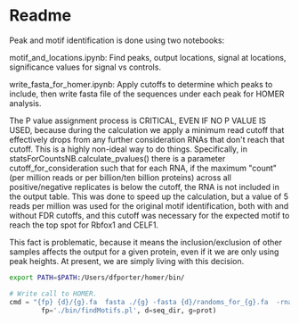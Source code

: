 # Readme

Peak and motif identification is done using two notebooks:

motif_and_locations.ipynb:
 Find peaks, output locations, signal at locations, significance values for signal
 vs controls.

write_fasta_for_homer.ipynb:
 Apply cutoffs to determine which peaks to include, then write fasta file of the
 sequences under each peak for HOMER analysis.

The P value assignment process is CRITICAL, EVEN IF NO P VALUE IS USED, because
 during the calculation we apply a minimum read cutoff that effectively drops
 from any further consideration RNAs that don't reach that cutoff.
 This is a highly non-ideal way to do things.
 Specifically, in statsForCountsNB.calculate_pvalues() there is a parameter
 cutoff_for_consideration such that for each RNA, if the maximum "count" (per million
 reads or per billion/ten billion proteins) across all positive/negative replicates
 is below the cutoff, the RNA is not included in the output table.
 This was done to speed up the calculation, but a value of 5 reads per million was
 used for the original motif identification, both with and without FDR cutoffs,
 and this cutoff was necessary for the expected motif to reach the top spot
 for Rbfox1 and CELF1.

This fact is problematic, because it means the inclusion/exclusion of other
 samples affects the output for a given protein, even if it we are only
 using peak heights.
 At present, we are simply living with this decision.

```bash
export PATH=$PATH:/Users/dfporter/homer/bin/
```
```python
# Write call to HOMER.
cmd = "{fp} {d}/{g}.fa  fasta ./{g} -fasta {d}/randoms_for_{g}.fa  -rna -homer1".format(
        fp='./bin/findMotifs.pl', d=seq_dir, g=prot)
```